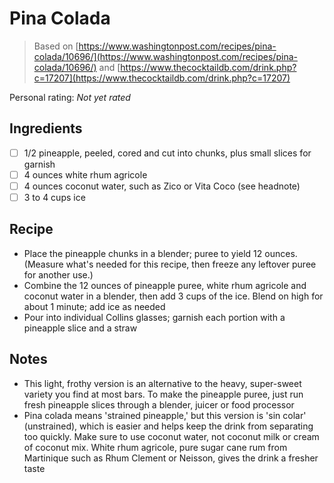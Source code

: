 # Pina Colada

> Based on [https://www.washingtonpost.com/recipes/pina-colada/10696/](https://www.washingtonpost.com/recipes/pina-colada/10696/) and [https://www.thecocktaildb.com/drink.php?c=17207](https://www.thecocktaildb.com/drink.php?c=17207)

<!-- {cts} rating=0; (User can specify rating on scale of 1-5) -->

Personal rating: *Not yet rated*

<!-- {cte} -->

<!-- {cts} name_image=None; (User can specify image name) -->

<!-- TODO: Capture image -->

<!-- {cte} -->

## Ingredients

- [ ] 1/2 pineapple, peeled, cored and cut into chunks, plus small slices for garnish
- [ ] 4 ounces white rhum agricole
- [ ] 4 ounces coconut water, such as Zico or Vita Coco (see headnote)
- [ ] 3 to 4 cups ice

## Recipe

- Place the pineapple chunks in a blender; puree to yield 12 ounces. (Measure what's needed for this recipe, then freeze any leftover puree for another use.)
- Combine the 12 ounces of pineapple puree, white rhum agricole and coconut water in a blender, then add 3 cups of the ice. Blend on high for about 1 minute; add ice as needed
- Pour into individual Collins glasses; garnish each portion with a pineapple slice and a straw

## Notes

- This light, frothy version is an alternative to the heavy, super-sweet variety you find at most bars. To make the pineapple puree, just run fresh pineapple slices through a blender, juicer or food processor
- Pina colada means 'strained pineapple,' but this version is 'sin colar' (unstrained), which is easier and helps keep the drink from separating too quickly. Make sure to use coconut water, not coconut milk or cream of coconut mix. White rhum agricole, pure sugar cane rum from Martinique such as Rhum Clement or Neisson, gives the drink a fresher taste
